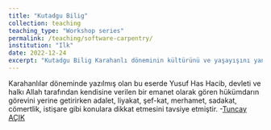 ```yaml
---
title: "Kutadgu Bilig"
collection: teaching
teaching_type: "Workshop series"
permalink: /teaching/software-carpentry/ 
institution: "Ilk"
date: 2022-12-24
excerpt: "Kutadgu Bilig Karahanlı döneminin kültürünü ve yaşayışını yansıtan, içinde bulunduran hem müstakil bir eserdir hem de bir kültürün mirasını devam ettiren değerli bir geçiş metnidir."
---
```

Karahanlılar döneminde yazılmış olan bu eserde Yusuf Has Hacib, devleti ve halkı Allah tarafından kendisine verilen bir emanet olarak gören hükümdarın görevini yerine getirirken adalet, liyakat, şef-kat, merhamet, sadakat, cömertlik, istişare gibi konulara dikkat etmesini tavsiye etmiştir. 
-[Tuncay AÇIK](https://dergipark.org.tr/tr/download/article-file/181152)
